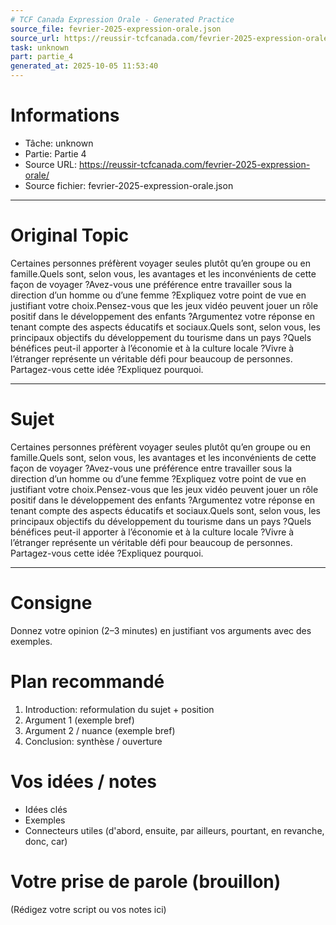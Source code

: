 ```yaml
---
# TCF Canada Expression Orale - Generated Practice
source_file: fevrier-2025-expression-orale.json
source_url: https://reussir-tcfcanada.com/fevrier-2025-expression-orale/
task: unknown
part: partie_4
generated_at: 2025-10-05 11:53:40
---
```


# Informations
- Tâche: unknown
- Partie: Partie 4
- Source URL: https://reussir-tcfcanada.com/fevrier-2025-expression-orale/
- Source fichier: fevrier-2025-expression-orale.json

---

# Original Topic
Certaines personnes préfèrent voyager seules plutôt qu’en groupe ou en famille.Quels sont, selon vous, les avantages et les inconvénients de cette façon de voyager ?Avez-vous une préférence entre travailler sous la direction d’un homme ou d’une femme ?Expliquez votre point de vue en justifiant votre choix.Pensez-vous que les jeux vidéo peuvent jouer un rôle positif dans le développement des enfants ?Argumentez votre réponse en tenant compte des aspects éducatifs et sociaux.Quels sont, selon vous, les principaux objectifs du développement du tourisme dans un pays ?Quels bénéfices peut-il apporter à l’économie et à la culture locale ?Vivre à l’étranger représente un véritable défi pour beaucoup de personnes. Partagez-vous cette idée ?Expliquez pourquoi.

---

# Sujet
Certaines personnes préfèrent voyager seules plutôt qu’en groupe ou en famille.Quels sont, selon vous, les avantages et les inconvénients de cette façon de voyager ?Avez-vous une préférence entre travailler sous la direction d’un homme ou d’une femme ?Expliquez votre point de vue en justifiant votre choix.Pensez-vous que les jeux vidéo peuvent jouer un rôle positif dans le développement des enfants ?Argumentez votre réponse en tenant compte des aspects éducatifs et sociaux.Quels sont, selon vous, les principaux objectifs du développement du tourisme dans un pays ?Quels bénéfices peut-il apporter à l’économie et à la culture locale ?Vivre à l’étranger représente un véritable défi pour beaucoup de personnes. Partagez-vous cette idée ?Expliquez pourquoi.

---
# Consigne
Donnez votre opinion (2–3 minutes) en justifiant vos arguments avec des exemples.

# Plan recommandé
1. Introduction: reformulation du sujet + position
2. Argument 1 (exemple bref)
3. Argument 2 / nuance (exemple bref)
4. Conclusion: synthèse / ouverture

# Vos idées / notes
- Idées clés
- Exemples
- Connecteurs utiles (d'abord, ensuite, par ailleurs, pourtant, en revanche, donc, car)

# Votre prise de parole (brouillon)
(Rédigez votre script ou vos notes ici)
